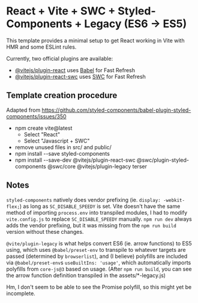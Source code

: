 # React + Vite + SWC + Styled-Components + Legacy (ES6 -> ES5)

This template provides a minimal setup to get React working in Vite with HMR and some ESLint rules.

Currently, two official plugins are available:

- [@vitejs/plugin-react](https://github.com/vitejs/vite-plugin-react/blob/main/packages/plugin-react/README.md) uses [Babel](https://babeljs.io/) for Fast Refresh
- [@vitejs/plugin-react-swc](https://github.com/vitejs/vite-plugin-react-swc) uses [SWC](https://swc.rs/) for Fast Refresh

## Template creation procedure

Adapted from https://github.com/styled-components/babel-plugin-styled-components/issues/350

- npm create vite@latest
  - Select "React"
  - Select "Javascript + SWC"
- remove unused files in src/ and public/
- npm install --save styled-components
- npm install --save-dev @vitejs/plugin-react-swc @swc/plugin-styled-components @swc/core @vitejs/plugin-legacy terser

## Notes
`styled-components` natively does vendor prefixing (ie. `display: -webkit-flex;`) as long as `SC_DISABLE_SPEEDY` is set. Vite doesn't have the same method of importing `process.env` into transpiled modules, I had to modify `vite.config.js` to replace `SC_DISABLE_SPEEDY` manually. `npm run dev` always adds the vendor prefixing, but it was missing from the `npm run build` version without these changes.

`@vite/plugin-legacy` is what helps convert ES6 (ie. arrow functions) to ES5 using, which uses `@babel/preset-env` to transpile to whatever targets are passed (determined by `browserlist`), and (I believe) polyfills are included via `@babel/preset-env`s `useBuiltIns: 'usage'`, which automatically imports polyfills from `core-js@3` based on usage. (After `npm run build`, you can see the arrow function definition transpiled in the assets/*-legacy.js)

Hm, I don't seem to be able to see the Promise polyfill, so this might yet be incomplete.